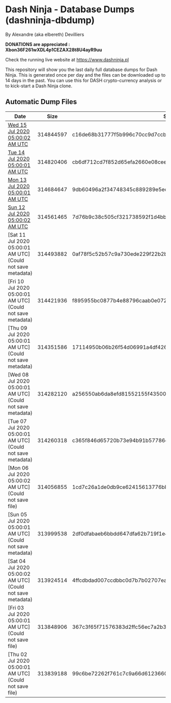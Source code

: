 # Dash Ninja - Database Dumps (dashninja-dbdump)
By Alexandre (aka elbereth) Devilliers

**DONATIONS are appreciated : Xbon36F261wXDL4p1CEZAX28t8U4ayR9uu**

Check the running live website at https://www.dashninja.pl

This repository will show you the last daily full database dumps for Dash Ninja. This is generated once per day and the files can be downloaded up to 14 days in the past.
You can use this for DASH crypto-currency analysis or to kick-start a Dash Ninja clone.


## Automatic Dump Files
| Date | Size | SHA256 |
|--|--|--|
| [Wed 15 Jul 2020 05:00:02 AM UTC](https://transfer.sh/12Fa5z/dashninja-dbdump-20200715070002.tar.bz2) | 314844597 | c16de68b31777f5b996c70cc9d7ccbb08b0297347b15f108cd47881afe2722ff | 
| [Tue 14 Jul 2020 05:00:01 AM UTC](https://transfer.sh/f3iCk/dashninja-dbdump-20200714070001.tar.bz2) | 314820406 | cb6df712cd7f852d65efa2660e08ceeba668cd40d762e5cd00d8d9757a0da929 | 
| [Mon 13 Jul 2020 05:00:01 AM UTC](https://transfer.sh/lyFDX/dashninja-dbdump-20200713070001.tar.bz2) | 314684647 | 9db60496a2f34748345c889289e5ec131f24373de00d4f83ae56540b275f0bd7 | 
| [Sun 12 Jul 2020 05:00:02 AM UTC](https://transfer.sh/140xmk/dashninja-dbdump-20200712070002.tar.bz2) | 314561465 | 7d76b9c38c505cf321738592f1d4bb806fe64fe9d2892e3fe0e954496de51286 | 
| [Sat 11 Jul 2020 05:00:01 AM UTC](Could not save metadata) | 314493882 | 0af78f5c52b57c9a730ede229f22b2b371660177f69d1165f23349eb9265a9ea | 
| [Fri 10 Jul 2020 05:00:01 AM UTC](Could not save metadata) | 314421936 | f895955bc0877b4e88796caab0e072f95bebd36a84a2e787f82d6553f8c3c635 | 
| [Thu 09 Jul 2020 05:00:01 AM UTC](Could not save metadata) | 314351586 | 17114950b06b26f54d06991a4df426eb2c406215ac35a0b76b75133f09656817 | 
| [Wed 08 Jul 2020 05:00:01 AM UTC](Could not save metadata) | 314282120 | a256550ab6da8efd81552155f43500ca17bcbe6337eb911f163db0008e5ec364 | 
| [Tue 07 Jul 2020 05:00:01 AM UTC](Could not save metadata) | 314260318 | c365f846d65720b73e94b91b57786e363f21bb23f329d468084af86007b8ee0a | 
| [Mon 06 Jul 2020 05:00:02 AM UTC](Could not save file) | 314056855 | 1cd7c26a1de0db9ce62415613776bbb11f13afc1b63feeadac4090c144885ba7 | 
| [Sun 05 Jul 2020 05:00:01 AM UTC](Could not save metadata) | 313999538 | 2df0dfabaeb6bbdd647dfa62b719f1e42dee6e145a55c2236f2377c4f42e4eef | 
| [Sat 04 Jul 2020 05:00:02 AM UTC](Could not save metadata) | 313924514 | 4ffcdbdad007ccdbbc0d7b7b02707ea5a850ae93fa047ce54ccea8c3135887b7 | 
| [Fri 03 Jul 2020 05:00:01 AM UTC](Could not save file) | 313848906 | 367c3f65f71576383d2ffc56ec7a2b300f852ac2a09d8423bab97f4a4df4faba | 
| [Thu 02 Jul 2020 05:00:01 AM UTC](Could not save file) | 313839188 | 99c6be72262f761c7c9a66d6123660156e81fe228250f82315740f165b486038 | 
